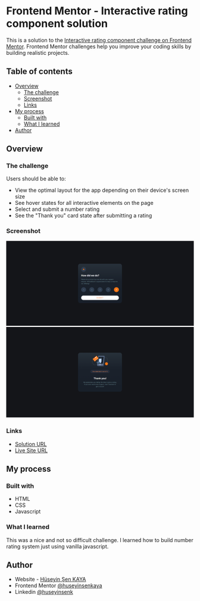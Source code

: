 # Frontend Mentor - Interactive rating component solution

This is a solution to the [Interactive rating component challenge on Frontend Mentor](https://www.frontendmentor.io/challenges/interactive-rating-component-koxpeBUmI). Frontend Mentor challenges help you improve your coding skills by building realistic projects.

## Table of contents

- [Overview](#overview)
  - [The challenge](#the-challenge)
  - [Screenshot](#screenshot)
  - [Links](#links)
- [My process](#my-process)
  - [Built with](#built-with)
  - [What I learned](#what-i-learned)
- [Author](#author)

## Overview

### The challenge

Users should be able to:

- View the optimal layout for the app depending on their device's screen size
- See hover states for all interactive elements on the page
- Select and submit a number rating
- See the "Thank you" card state after submitting a rating

### Screenshot

![](/images/screenshot.jpg)
![](/images/screenshot2.jpg)

### Links

- [Solution URL](https://www.frontendmentor.io/solutions/interactive-rating-component-using-css-javascript-S1Xkrg-mc)
- [Live Site URL](https://huseyinsenkaya.github.io/interactive-rating-component/)

## My process

### Built with

- HTML
- CSS
- Javascript

### What I learned

This was a nice and not so difficult challenge. I learned how to build number rating system just using vanilla javascript.

## Author

- Website - [Hüseyin Şen KAYA](https://huseyinsenkaya.com/)
- Frontend Mentor [@huseyinsenkaya](https://www.frontendmentor.io/profile/huseyinsenkaya)
- Linkedin [@huseyinsenk](https://www.linkedin.com/in/huseyinsenk/)
